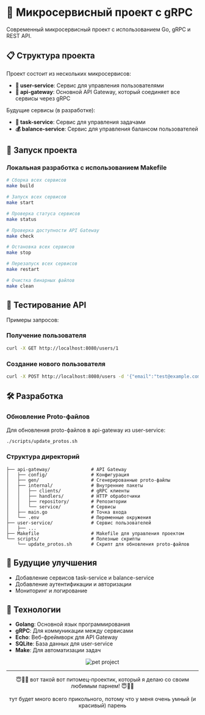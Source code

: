 # 🚀 Микросервисный проект с gRPC

Современный микросервисный проект с использованием Go, gRPC и REST API.

## 📋 Структура проекта

Проект состоит из нескольких микросервисов:

- **👤 user-service**: Сервис для управления пользователями
- **🔌 api-gateway**: Основной API Gateway, который соединяет все сервисы через gRPC

Будущие сервисы (в разработке):
- **📝 task-service**: Сервис для управления задачами
- **💰 balance-service**: Сервис для управления балансом пользователей

## 🚀 Запуск проекта

### Локальная разработка с использованием Makefile

```bash
# Сборка всех сервисов
make build

# Запуск всех сервисов
make start

# Проверка статуса сервисов
make status

# Проверка доступности API Gateway
make check

# Остановка всех сервисов
make stop

# Перезапуск всех сервисов
make restart

# Очистка бинарных файлов
make clean
```

## 🔄 Тестирование API

Примеры запросов:

### Получение пользователя
```bash
curl -X GET http://localhost:8080/users/1
```

### Создание нового пользователя
```bash
curl -X POST http://localhost:8080/users -d '{"email":"test@example.com"}'
```

## 🛠️ Разработка

### Обновление Proto-файлов

Для обновления proto-файлов в api-gateway из user-service:

```bash
./scripts/update_protos.sh
```

### Структура директорий

```
├── api-gateway/               # API Gateway
│   ├── config/                # Конфигурация
│   ├── gen/                   # Сгенерированные proto-файлы
│   ├── internal/              # Внутренние пакеты
│   │   ├── clients/           # gRPC клиенты
│   │   ├── handlers/          # HTTP обработчики
│   │   ├── repository/        # Репозитории
│   │   └── service/           # Сервисы
│   ├── main.go                # Точка входа
│   └── .env                   # Переменные окружения
├── user-service/              # Сервис пользователей
│   ├── ...
├── Makefile                   # Makefile для управления проектом
└── scripts/                   # Полезные скрипты
    └── update_protos.sh       # Скрипт для обновления proto-файлов
```

## 🔮 Будущие улучшения

- Добавление сервисов task-service и balance-service
- Добавление аутентификации и авторизации
- Мониторинг и логирование

## 🧪 Технологии

- **Golang**: Основной язык программирования
- **gRPC**: Для коммуникации между сервисами
- **Echo**: Веб-фреймворк для API Gateway
- **SQLite**: База данных для user-service
- **Make**: Для автоматизации задач

<p align="center">
  <img src="https://github.com/user-attachments/assets/dacd08d1-0fc3-4d6e-8c4f-815a4d53e455" alt="pet project" />
</p>

---

<p align="center">
 😇🦕💗 вот такой вот питомец-проектик, который я делаю со своим любимым парнем! 😇🦕💗
    <br><br>
  тут будет много всего прикольного, потому что у меня очень умный (и красивый) парень
</p>
